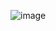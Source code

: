 ![image](https://github.com/jwardsmith/Blue-Team-Scripts/assets/31498830/de6e6042-68bf-44a0-ac03-39e5719fffbb)
